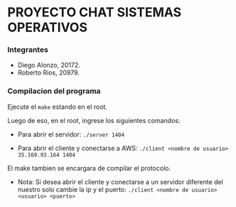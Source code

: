 # PROYECTO CHAT SISTEMAS OPERATIVOS

### Integrantes
- Diego Alonzo, 20172.
- Roberto Rios, 20979.

###  Compilacion del programa

Ejecute el `make` estando en el root.

Luego de eso, en el root, ingrese los siguientes comandos:

- Para abrir el servidor:
`./server 1404`

- Para abrir el cliente y conectarse a AWS:
`./client <nombre de usuario> 35.169.93.164 1404`

El make tambien se encargara de compilar el protocolo.

- Nota: Si desea abrir el cliente y conectarse a un servidor diferente del nuestro solo cambie la ip y el puerto:
`./client <nombre de usuario> <usuario> <puerto>`

